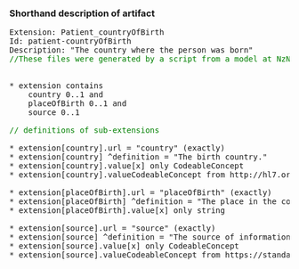 ### Shorthand description of artifact

<pre>
Extension: Patient_countryOfBirth
Id: patient-countryOfBirth
Description: "The country where the person was born"
<div style='color:green'>//These files were generated by a script from a model at NzNHIPatient.countryOfBirth</div>

* extension contains
    country 0..1 and
    placeOfBirth 0..1 and
    source 0..1

<div style='color:green'>// definitions of sub-extensions</div>
* extension[country].url = "country" (exactly)
* extension[country] ^definition = "The birth country."
* extension[country].value[x] only CodeableConcept
* extension[country].valueCodeableConcept from http://hl7.org/fhir/ValueSet/iso3166-1-2 (preferred)

* extension[placeOfBirth].url = "placeOfBirth" (exactly)
* extension[placeOfBirth] ^definition = "The place in the country where born."
* extension[placeOfBirth].value[x] only string

* extension[source].url = "source" (exactly)
* extension[source] ^definition = "The source of information concerning the country of birth"
* extension[source].value[x] only CodeableConcept
* extension[source].valueCodeableConcept from https://standards.digital.health.nz/fhir/ValueSet/country-informationsource (preferred)

</pre>